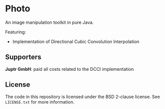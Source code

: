 Photo
=====

An image manipulation toolkit in pure Java.

Featuring:
+ Implementation of Directional Cubic Convolution Interpolation

Supporters
----------
**Juptr GmbH**: paid all costs related to the DCCI implementation

License
-------
The code in this repository is licensed under the BSD 2-clause license. See `LICENSE.txt` for more information.